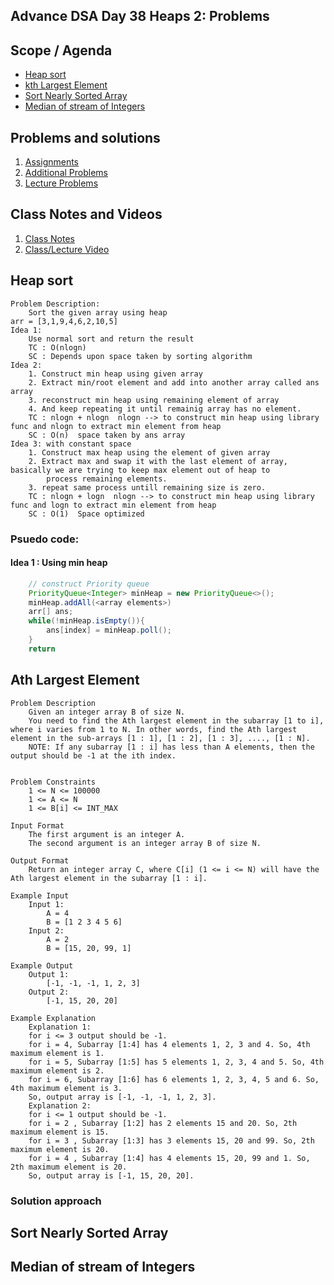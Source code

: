 ## Advance DSA Day 38 Heaps 2: Problems

## Scope / Agenda
- [Heap sort](#heap-sort)
- [kth Largest Element](#kth-largest-element)
- [Sort Nearly Sorted Array](#sort-nearly-sorted-array)
- [Median of stream of Integers](#median-of-stream-of-integers)


## Problems and solutions
1. [Assignments](https://github.com/rajpiyush220/Algorithms/tree/master/problems/src/main/java/com/learning/scaler/advance/module4/heap2/assignment)
2. [Additional Problems](https://github.com/rajpiyush220/Algorithms/tree/master/problems/src/main/java/com/learning/scaler/advance/module4/heap2/additional)
3. [Lecture Problems](https://github.com/rajpiyush220/Algorithms/tree/master/problems/src/main/java/com/learning/scaler/advance/module4/heap2/lecture)

## Class Notes and Videos

1. [Class Notes](https://github.com/rajpiyush220/Algorithms/blob/master/Notes/class_Notes/Advance%20DSA%20Notes/38.%20Heaps%202%20Problems.pdf)
2. [Class/Lecture Video](https://youtu.be/7UNVKZZaQwI)


## Heap sort 
    Problem Description:
        Sort the given array using heap
    arr = [3,1,9,4,6,2,10,5]
    Idea 1: 
        Use normal sort and return the result
        TC : O(nlogn)
        SC : Depends upon space taken by sorting algorithm
    Idea 2:
        1. Construct min heap using given array
        2. Extract min/root element and add into another array called ans array
        3. reconstruct min heap using remaining element of array
        4. And keep repeating it until remainig array has no element.
        TC : nlogn + nlogn  nlogn --> to construct min heap using library func and nlogn to extract min element from heap
        SC : O(n)  space taken by ans array
    Idea 3: with constant space
        1. Construct max heap using the element of given array 
        2. Extract max and swap it with the last element of array, basically we are trying to keep max element out of heap to 
            process remaining elements.
        3. repeat same process untill remaining size is zero.
        TC : nlogn + logn  nlogn --> to construct min heap using library func and logn to extract min element from heap
        SC : O(1)  Space optimized

### Psuedo code:
#### Idea 1 : Using min heap
```java
    // construct Priority queue
    PriorityQueue<Integer> minHeap = new PriorityQueue<>();
    minHeap.addAll(<array elements>)
    arr[] ans;
    while(!minHeap.isEmpty()){
        ans[index] = minHeap.poll();
    }
    return 
```
## Ath Largest Element
    Problem Description
        Given an integer array B of size N.
        You need to find the Ath largest element in the subarray [1 to i], where i varies from 1 to N. In other words, find the Ath largest element in the sub-arrays [1 : 1], [1 : 2], [1 : 3], ...., [1 : N].
        NOTE: If any subarray [1 : i] has less than A elements, then the output should be -1 at the ith index.


    Problem Constraints
        1 <= N <= 100000
        1 <= A <= N
        1 <= B[i] <= INT_MAX

    Input Format
        The first argument is an integer A.
        The second argument is an integer array B of size N.

    Output Format
        Return an integer array C, where C[i] (1 <= i <= N) will have the Ath largest element in the subarray [1 : i].

    Example Input
        Input 1:
            A = 4
            B = [1 2 3 4 5 6]
        Input 2:
            A = 2
            B = [15, 20, 99, 1]

    Example Output
        Output 1:
            [-1, -1, -1, 1, 2, 3]
        Output 2:
            [-1, 15, 20, 20]

    Example Explanation
        Explanation 1:
        for i <= 3 output should be -1.
        for i = 4, Subarray [1:4] has 4 elements 1, 2, 3 and 4. So, 4th maximum element is 1.
        for i = 5, Subarray [1:5] has 5 elements 1, 2, 3, 4 and 5. So, 4th maximum element is 2.
        for i = 6, Subarray [1:6] has 6 elements 1, 2, 3, 4, 5 and 6. So, 4th maximum element is 3.
        So, output array is [-1, -1, -1, 1, 2, 3].
        Explanation 2:
        for i <= 1 output should be -1.
        for i = 2 , Subarray [1:2] has 2 elements 15 and 20. So, 2th maximum element is 15.
        for i = 3 , Subarray [1:3] has 3 elements 15, 20 and 99. So, 2th maximum element is 20.
        for i = 4 , Subarray [1:4] has 4 elements 15, 20, 99 and 1. So, 2th maximum element is 20.
        So, output array is [-1, 15, 20, 20].

### Solution approach
## Sort Nearly Sorted Array
## Median of stream of Integers
